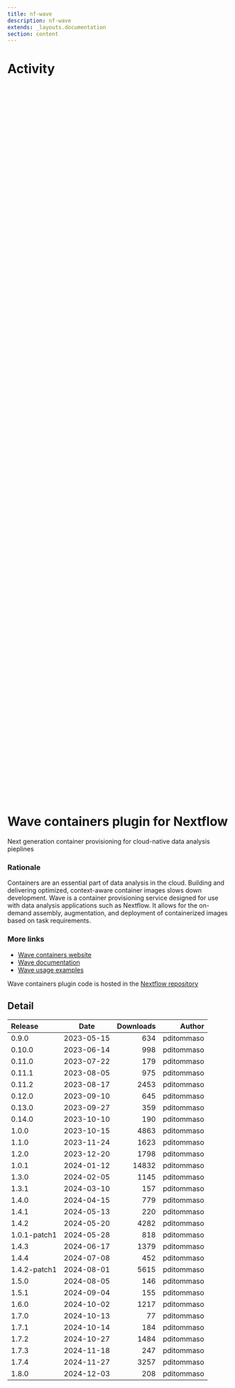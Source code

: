 ```yaml
---
title: nf-wave
description: nf-wave
extends: _layouts.documentation
section: content
---
```


# Activity

<div style="position: relative; height:40vh; width:80vw">
    <canvas id="releases"></canvas>
</div>
<script type="module" src="docs/nf-wave/nf-wave.js"></script>

# Wave containers plugin for Nextflow 

Next generation container provisioning for cloud-native data analysis pieplines 

### Rationale

Containers are an essential part of data analysis in the cloud. Building and delivering optimized, context-aware container images slows down development. Wave is a container provisioning service designed for use with data analysis applications such as Nextflow. It allows for the on-demand assembly, augmentation, and deployment of containerized images based on task requirements.


### More links 

- [Wave containers website](https://seqera.io/wave/)
- [Wave documentation](https://www.nextflow.io/docs/latest/wave.html)
- [Wave usage examples](https://github.com/seqeralabs/wave-showcase)


Wave containers plugin code is hosted in the [Nextflow repository](https://github.com/nextflow-io/nextflow/tree/master/plugins/nf-wave)

## Detail

| Release                               | Date | Downloads                        | Author |
| :------------ | :---------: | ------: | -----------: |
 | 0.9.0 | 2023-05-15 | 634 | pditommaso |
 | 0.10.0 | 2023-06-14 | 998 | pditommaso |
 | 0.11.0 | 2023-07-22 | 179 | pditommaso |
 | 0.11.1 | 2023-08-05 | 975 | pditommaso |
 | 0.11.2 | 2023-08-17 | 2453 | pditommaso |
 | 0.12.0 | 2023-09-10 | 645 | pditommaso |
 | 0.13.0 | 2023-09-27 | 359 | pditommaso |
 | 0.14.0 | 2023-10-10 | 190 | pditommaso |
 | 1.0.0 | 2023-10-15 | 4863 | pditommaso |
 | 1.1.0 | 2023-11-24 | 1623 | pditommaso |
 | 1.2.0 | 2023-12-20 | 1798 | pditommaso |
 | 1.0.1 | 2024-01-12 | 14832 | pditommaso |
 | 1.3.0 | 2024-02-05 | 1145 | pditommaso |
 | 1.3.1 | 2024-03-10 | 157 | pditommaso |
 | 1.4.0 | 2024-04-15 | 779 | pditommaso |
 | 1.4.1 | 2024-05-13 | 220 | pditommaso |
 | 1.4.2 | 2024-05-20 | 4282 | pditommaso |
 | 1.0.1-patch1 | 2024-05-28 | 818 | pditommaso |
 | 1.4.3 | 2024-06-17 | 1379 | pditommaso |
 | 1.4.4 | 2024-07-08 | 452 | pditommaso |
 | 1.4.2-patch1 | 2024-08-01 | 5615 | pditommaso |
 | 1.5.0 | 2024-08-05 | 146 | pditommaso |
 | 1.5.1 | 2024-09-04 | 155 | pditommaso |
 | 1.6.0 | 2024-10-02 | 1217 | pditommaso |
 | 1.7.0 | 2024-10-13 | 77 | pditommaso |
 | 1.7.1 | 2024-10-14 | 184 | pditommaso |
 | 1.7.2 | 2024-10-27 | 1484 | pditommaso |
 | 1.7.3 | 2024-11-18 | 247 | pditommaso |
 | 1.7.4 | 2024-11-27 | 3257 | pditommaso |
 | 1.8.0 | 2024-12-03 | 208 | pditommaso |
